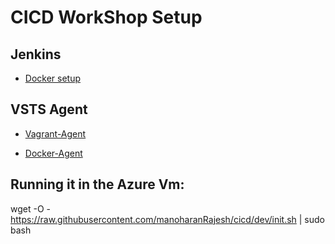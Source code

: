 # CICD WorkShop Setup

## Jenkins 

* [Docker setup](./jenkins/README.md)

## VSTS Agent 

* [Vagrant-Agent](./vsts/vagrant/README.md)

* [Docker-Agent](./vsts/docker/README.md)


## Running it in the Azure Vm:

wget -O - https://raw.githubusercontent.com/manoharanRajesh/cicd/dev/init.sh | sudo bash 
